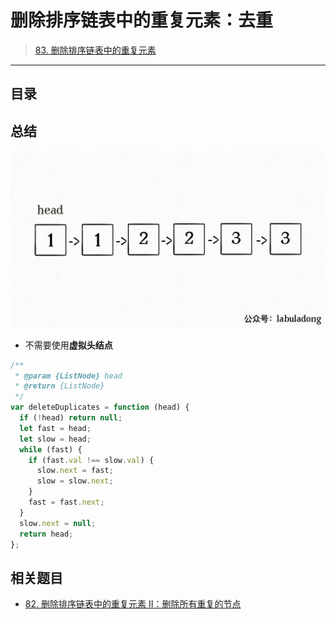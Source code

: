 
# 删除排序链表中的重复元素：去重



> [83. 删除排序链表中的重复元素](https://leetcode.cn/problems/remove-duplicates-from-sorted-list/)


---


## 目录
<!-- toc -->
 ## 总结 


![图片&文件](./files/删除排序链表中的重复元素.gif)

- 不需要使用**虚拟头结点**

```javascript
/**
 * @param {ListNode} head
 * @return {ListNode}
 */
var deleteDuplicates = function (head) {
  if (!head) return null;
  let fast = head;
  let slow = head;
  while (fast) {
    if (fast.val !== slow.val) {
      slow.next = fast;
      slow = slow.next;
    }
    fast = fast.next;
  }
  slow.next = null;
  return head;
};
```

## 相关题目

- [82. 删除排序链表中的重复元素 II：删除所有重复的节点](/post/YWeTQIpG.html)